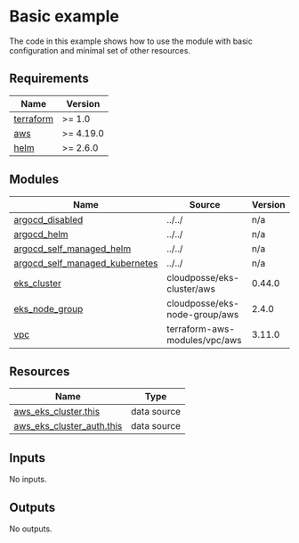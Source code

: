 # Basic example

The code in this example shows how to use the module with basic configuration and minimal set of other resources.

<!-- BEGINNING OF PRE-COMMIT-TERRAFORM DOCS HOOK -->
## Requirements

| Name | Version |
|------|---------|
| <a name="requirement_terraform"></a> [terraform](#requirement\_terraform) | >= 1.0 |
| <a name="requirement_aws"></a> [aws](#requirement\_aws) | >= 4.19.0 |
| <a name="requirement_helm"></a> [helm](#requirement\_helm) | >= 2.6.0 |

## Modules

| Name | Source | Version |
|------|--------|---------|
| <a name="module_argocd_disabled"></a> [argocd\_disabled](#module\_argocd\_disabled) | ../../ | n/a |
| <a name="module_argocd_helm"></a> [argocd\_helm](#module\_argocd\_helm) | ../../ | n/a |
| <a name="module_argocd_self_managed_helm"></a> [argocd\_self\_managed\_helm](#module\_argocd\_self\_managed\_helm) | ../../ | n/a |
| <a name="module_argocd_self_managed_kubernetes"></a> [argocd\_self\_managed\_kubernetes](#module\_argocd\_self\_managed\_kubernetes) | ../../ | n/a |
| <a name="module_eks_cluster"></a> [eks\_cluster](#module\_eks\_cluster) | cloudposse/eks-cluster/aws | 0.44.0 |
| <a name="module_eks_node_group"></a> [eks\_node\_group](#module\_eks\_node\_group) | cloudposse/eks-node-group/aws | 2.4.0 |
| <a name="module_vpc"></a> [vpc](#module\_vpc) | terraform-aws-modules/vpc/aws | 3.11.0 |

## Resources

| Name | Type |
|------|------|
| [aws_eks_cluster.this](https://registry.terraform.io/providers/hashicorp/aws/latest/docs/data-sources/eks_cluster) | data source |
| [aws_eks_cluster_auth.this](https://registry.terraform.io/providers/hashicorp/aws/latest/docs/data-sources/eks_cluster_auth) | data source |

## Inputs

No inputs.

## Outputs

No outputs.
<!-- END OF PRE-COMMIT-TERRAFORM DOCS HOOK -->
